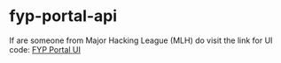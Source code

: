 # fyp-portal-api

If are someone from Major Hacking League (MLH) do visit the link for UI code: [FYP Portal UI](https://github.com/AliAzlanAziz/fyp-portal-ui) 

